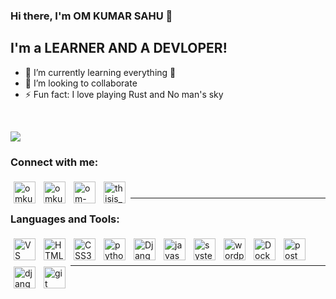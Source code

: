 ### Hi there, I'm OM KUMAR SAHU 👋

## I'm a LEARNER AND A DEVLOPER!

- 🌱 I’m currently learning everything 🤣
- 👯 I’m looking to collaborate
- ⚡ Fun fact: I love playing Rust and No man's sky


<br>

<p align=left>  
  <img align=center src="https://github-readme-stats.vercel.app/api?username=omkumar01&show_icons=true&theme=tokyonight">
</p>



### Connect with me:

[<img align="left" style =" padding:5px;" alt="omkumar01 | Github" width="35px" src="https://cdn.jsdelivr.net/npm/simple-icons@v3/icons/github.svg" />][github]
[<img align="left" style =" padding:5px;" alt="omkumar01 | Twitter" width="35px" src="https://cdn.jsdelivr.net/npm/simple-icons@v3/icons/twitter.svg" />][twitter]
[<img align="left" style =" padding:5px;" alt="om-sahu | LinkedIn" width="35px" src="https://cdn.jsdelivr.net/npm/simple-icons@v3/icons/linkedin.svg" />][linkedin]
[<img align="left" style =" padding:5px;" alt="thisis_om | Instagram" width="35px" src="https://cdn.jsdelivr.net/npm/simple-icons@v3/icons/instagram.svg" />][instagram]

<br/>

---

### Languages and Tools:

[<img align="left" style =" padding:5px;" alt="VS Code" width="35px" src="https://img.icons8.com/dusk/64/000000/visual-studio-code-insides.png" />][dead]

[<img align="left" style =" padding:5px;" alt="HTML5" width="35px" src="https://img.icons8.com/dusk/64/000000/html-5.png"/>][dead]

[<img align="left" style =" padding:5px;" alt="CSS3" width="35px" src="https://img.icons8.com/dusk/64/000000/css3.png" />][dead]

[<img align="left" style =" padding:5px;" alt="python" width="35px" src="https://img.icons8.com/dusk/64/000000/python.png" />][dead]

[<img align="left" style =" padding:5px;" alt="Django" width="35px" src="https://img.icons8.com/color/48/000000/django.png" />][dead]

[<img align="left" style =" padding:5px;" alt="javascript" width="35px" src="https://img.icons8.com/dusk/64/000000/javascript.png" />][dead]

[<img align="left" style =" padding:5px;"  alt="system administration" width="35px" src="https://img.icons8.com/dusk/64/000000/server.png" />][dead]

[<img align="left" style =" padding:5px;" alt="wordpress" width="35px" src="https://img.icons8.com/dusk/64/000000/wordpress.png" />][dead]

[<img align="left" style =" padding:5px;" alt="Docker" width="35px" src="https://img.icons8.com/color/48/000000/docker.png" />][dead]

[<img align="left" style =" padding:5px;" alt="postman" width="35px" src="https://img.icons8.com/dusk/64/000000/postman-api.png" />][dead]

[<img align="left" style =" padding:5px;" alt="django rest api" width="35px" src="https://img.icons8.com/nolan/64/api-settings.png" />][dead]

[<img align="left" style =" padding:5px;" alt="git" width="35px" src="https://img.icons8.com/color/48/000000/git.png" />][dead]

<br />

<br />

---
<br/>


[github]: https://github.com/omkumar01
[twitter]: https://twitter.com/thisisom1
[instagram]: https://www.instagram.com/thisis_om_
[linkedin]: https://linkedin.com/in/thisisom
[dead]: #
